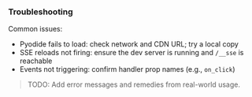### Troubleshooting

Common issues:

- Pyodide fails to load: check network and CDN URL; try a local copy
- SSE reloads not firing: ensure the dev server is running and `/__sse` is reachable
- Events not triggering: confirm handler prop names (e.g., `on_click`)

> TODO: Add error messages and remedies from real-world usage.
